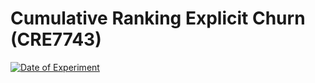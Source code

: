 # Cumulative Ranking Explicit Churn (CRE7743)

[![](https://img.shields.io/badge/Date%20of%20Experiment-13%2F12%2F2018-blue.svg "Date of Experiment")](https://github.com/ahmetumutdurmus/kareexperiments/blob/master/docs/src/CRE7743.md)

